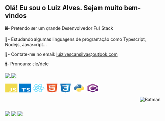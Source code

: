 ## Olá! Eu sou o Luiz Alves. Sejam muito bem-vindos

🖥- Pretendo ser um grande Desenvolvedor Full Stack

🚀- Estudando algumas linguagens de programação como Typescript, Nodejs, Javascript...

📩- Contate-me no email: luizlvescansilva@outlook.com

🚹- Pronouns: ele/dele

<a href="https://github.com/Luizin16">
  <img align="center" height="180" src="https://github-readme-stats.vercel.app/api?username=Luizin16&show_icons=true&theme=dark" />
</a>
<a href="https://github.com/Luizin16">
  <img align="center" height="180" src="https://github-readme-stats.vercel.app/api/top-langs?username=Luizin16&layout=compact&langs_count=8&theme=dark" />
</a>



<div style="display: inline_block"><br>
  <img align="center" alt="Luiz-Js" height="30" width="40" src="https://raw.githubusercontent.com/devicons/devicon/master/icons/javascript/javascript-plain.svg">
  <img align="center" alt="Luiz-Ts" height="30" width="40" src="https://raw.githubusercontent.com/devicons/devicon/master/icons/typescript/typescript-plain.svg">
  <img align="center" alt="Luiz-React" height="30" width="40" src="https://raw.githubusercontent.com/devicons/devicon/master/icons/react/react-original.svg">
  <img align="center" alt="Luiz-HTML" height="30" width="40" src="https://raw.githubusercontent.com/devicons/devicon/master/icons/html5/html5-original.svg">
  <img align="center" alt="Luiz-CSS" height="30" width="40" src="https://raw.githubusercontent.com/devicons/devicon/master/icons/css3/css3-original.svg">
  <img align="center" alt="Luiz-Python" height="30" width="40" src="https://raw.githubusercontent.com/devicons/devicon/master/icons/python/python-original.svg">
  <img align="center" alt="Luiz-Csharp" height="30" width="40" src="https://raw.githubusercontent.com/devicons/devicon/master/icons/csharp/csharp-original.svg">
</div>
<p align="right">
  <img src="https://media2.giphy.com/media/v1.Y2lkPTc5MGI3NjExNWZyeDl2czYzdDBpM2h5NXlibDA3dXQydzIwZXg0c2xneDI4Zmh5aSZlcD12MV9pbnRlcm5hbF9naWZfYnlfaWQmY3Q9Zw/a5viI92PAF89q/giphy.gif" alt="Batman" width="150" height="150">
</p>
  
  ##
<div> 
  <a href="https://instagram.com/luizin_lves16" target="_blank"><img src="https://img.shields.io/badge/-Instagram-%23E4405F?style=for-the-badge&logo=instagram&logoColor=white" target="_blank"></a>
  <a href = "mailto:luizlvescansilva@outlook.com"><img src="https://img.shields.io/badge/-Gmail-%23333?style=for-the-badge&logo=gmail&logoColor=white" target="_blank"></a>
  <a href="https://www.linkedin.com/in/luiz-alves-candido-da-silva/" target="_blank"><img src="https://img.shields.io/badge/-LinkedIn-%230077B5?style=for-the-badge&logo=linkedin&logoColor=white" target="_blank"></a> 
</div>
